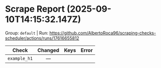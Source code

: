 # Scrape Report (2025-09-10T14:15:32.147Z)

Group: `default`  |  Run: https://github.com/AlbertoRoca96/scraping-checks-scheduler/actions/runs/17616655812

| Check | Changed | Keys | Error |
|---|:---:|:--|:--|
| `example_h1` | — |  |  |
